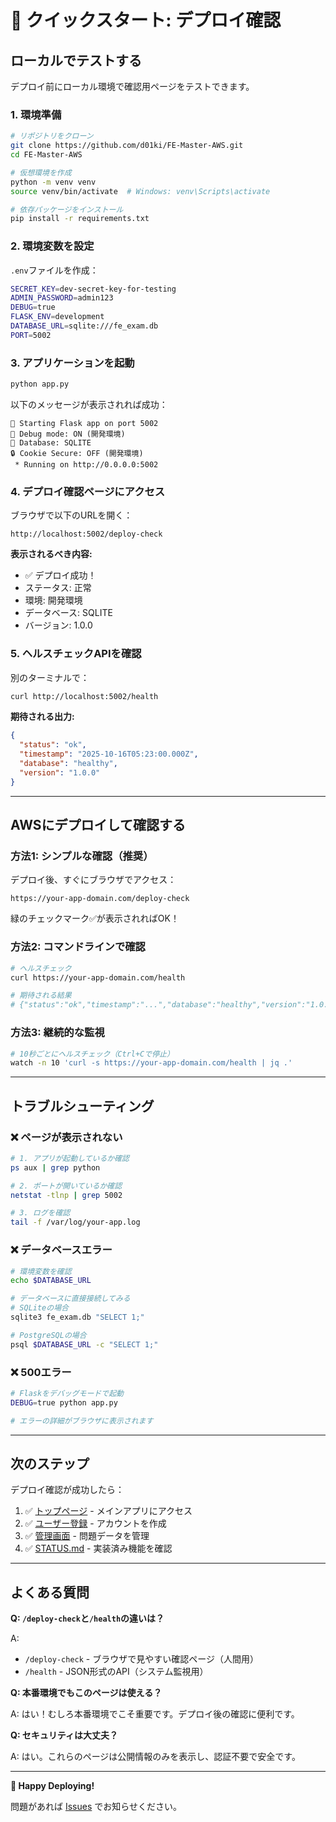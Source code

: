 # 🎯 クイックスタート: デプロイ確認

## ローカルでテストする

デプロイ前にローカル環境で確認用ページをテストできます。

### 1. 環境準備

```bash
# リポジトリをクローン
git clone https://github.com/d01ki/FE-Master-AWS.git
cd FE-Master-AWS

# 仮想環境を作成
python -m venv venv
source venv/bin/activate  # Windows: venv\Scripts\activate

# 依存パッケージをインストール
pip install -r requirements.txt
```

### 2. 環境変数を設定

`.env`ファイルを作成：

```bash
SECRET_KEY=dev-secret-key-for-testing
ADMIN_PASSWORD=admin123
DEBUG=true
FLASK_ENV=development
DATABASE_URL=sqlite:///fe_exam.db
PORT=5002
```

### 3. アプリケーションを起動

```bash
python app.py
```

以下のメッセージが表示されれば成功：

```
🚀 Starting Flask app on port 5002
🔧 Debug mode: ON (開発環境)
💾 Database: SQLITE
🔒 Cookie Secure: OFF (開発環境)
 * Running on http://0.0.0.0:5002
```

### 4. デプロイ確認ページにアクセス

ブラウザで以下のURLを開く：

```
http://localhost:5002/deploy-check
```

**表示されるべき内容:**
- ✅ デプロイ成功！
- ステータス: 正常
- 環境: 開発環境
- データベース: SQLITE
- バージョン: 1.0.0

### 5. ヘルスチェックAPIを確認

別のターミナルで：

```bash
curl http://localhost:5002/health
```

**期待される出力:**
```json
{
  "status": "ok",
  "timestamp": "2025-10-16T05:23:00.000Z",
  "database": "healthy",
  "version": "1.0.0"
}
```

---

## AWSにデプロイして確認する

### 方法1: シンプルな確認（推奨）

デプロイ後、すぐにブラウザでアクセス：

```
https://your-app-domain.com/deploy-check
```

緑のチェックマーク✅が表示されればOK！

### 方法2: コマンドラインで確認

```bash
# ヘルスチェック
curl https://your-app-domain.com/health

# 期待される結果
# {"status":"ok","timestamp":"...","database":"healthy","version":"1.0.0"}
```

### 方法3: 継続的な監視

```bash
# 10秒ごとにヘルスチェック（Ctrl+Cで停止）
watch -n 10 'curl -s https://your-app-domain.com/health | jq .'
```

---

## トラブルシューティング

### ❌ ページが表示されない

```bash
# 1. アプリが起動しているか確認
ps aux | grep python

# 2. ポートが開いているか確認
netstat -tlnp | grep 5002

# 3. ログを確認
tail -f /var/log/your-app.log
```

### ❌ データベースエラー

```bash
# 環境変数を確認
echo $DATABASE_URL

# データベースに直接接続してみる
# SQLiteの場合
sqlite3 fe_exam.db "SELECT 1;"

# PostgreSQLの場合
psql $DATABASE_URL -c "SELECT 1;"
```

### ❌ 500エラー

```bash
# Flaskをデバッグモードで起動
DEBUG=true python app.py

# エラーの詳細がブラウザに表示されます
```

---

## 次のステップ

デプロイ確認が成功したら：

1. ✅ [トップページ](/) - メインアプリにアクセス
2. ✅ [ユーザー登録](/register) - アカウントを作成
3. ✅ [管理画面](/admin) - 問題データを管理
4. ✅ [STATUS.md](STATUS.md) - 実装済み機能を確認

---

## よくある質問

**Q: `/deploy-check`と`/health`の違いは？**

A: 
- `/deploy-check` - ブラウザで見やすい確認ページ（人間用）
- `/health` - JSON形式のAPI（システム監視用）

**Q: 本番環境でもこのページは使える？**

A: はい！むしろ本番環境でこそ重要です。デプロイ後の確認に便利です。

**Q: セキュリティは大丈夫？**

A: はい。これらのページは公開情報のみを表示し、認証不要で安全です。

---

**🎉 Happy Deploying!**

問題があれば [Issues](https://github.com/d01ki/FE-Master-AWS/issues) でお知らせください。
